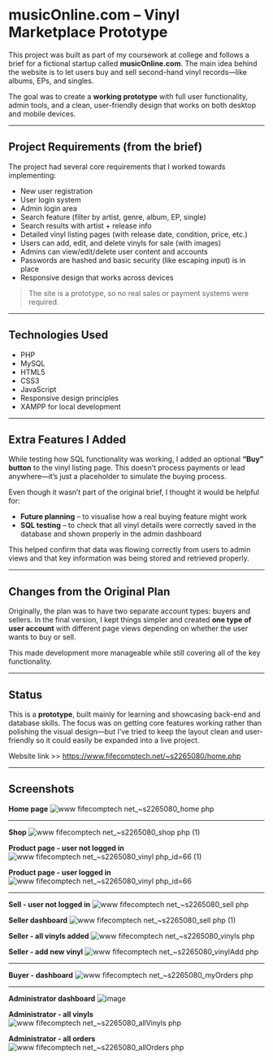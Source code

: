 # musicOnline.com – Vinyl Marketplace Prototype

This project was built as part of my coursework at college and follows a brief for a fictional startup called **musicOnline.com**. The main idea behind the website is to let users buy and sell second-hand vinyl records—like albums, EPs, and singles.

The goal was to create a **working prototype** with full user functionality, admin tools, and a clean, user-friendly design that works on both desktop and mobile devices.

---

## Project Requirements (from the brief)

The project had several core requirements that I worked towards implementing:

- New user registration  
- User login system  
- Admin login area  
- Search feature (filter by artist, genre, album, EP, single)  
- Search results with artist + release info  
- Detailed vinyl listing pages (with release date, condition, price, etc.)  
- Users can add, edit, and delete vinyls for sale (with images)  
- Admins can view/edit/delete user content and accounts  
- Passwords are hashed and basic security (like escaping input) is in place  
- Responsive design that works across devices  

> The site is a prototype, so no real sales or payment systems were required.

---

## Technologies Used

- PHP  
- MySQL  
- HTML5  
- CSS3  
- JavaScript  
- Responsive design principles  
- XAMPP for local development

---

## Extra Features I Added

While testing how SQL functionality was working, I added an optional **“Buy” button** to the vinyl listing page. This doesn’t process payments or lead anywhere—it’s just a placeholder to simulate the buying process.

Even though it wasn’t part of the original brief, I thought it would be helpful for:

- **Future planning** – to visualise how a real buying feature might work
- **SQL testing** – to check that all vinyl details were correctly saved in the database and shown properly in the admin dashboard

This helped confirm that data was flowing correctly from users to admin views and that key information was being stored and retrieved properly.

---

## Changes from the Original Plan

Originally, the plan was to have two separate account types: buyers and sellers. In the final version, I kept things simpler and created **one type of user account** with different page views depending on whether the user wants to buy or sell.

This made development more manageable while still covering all of the key functionality.

---

## Status

This is a **prototype**, built mainly for learning and showcasing back-end and database skills. The focus was on getting core features working rather than polishing the visual design—but I’ve tried to keep the layout clean and user-friendly so it could easily be expanded into a live project.

Website link >> https://www.fifecomptech.net/~s2265080/home.php 

---

## Screenshots

**Home page**
![www fifecomptech net_~s2265080_home php](https://github.com/user-attachments/assets/bf21e0f3-23c9-4114-8831-a771459441c9)

---

**Shop**
![www fifecomptech net_~s2265080_shop php (1)](https://github.com/user-attachments/assets/e9c84999-b18c-425b-a9c1-58ffc126f34e)


**Product page - user not logged in**
![www fifecomptech net_~s2265080_vinyl php_id=66 (1)](https://github.com/user-attachments/assets/59d0f6f1-371b-44cd-9736-e46ddcc3a00c)


**Product page - user logged in**
![www fifecomptech net_~s2265080_vinyl php_id=66](https://github.com/user-attachments/assets/74801d76-f3c1-4da5-b687-cf38301c2b50)

---

**Sell - user not logged in**
![www fifecomptech net_~s2265080_sell php](https://github.com/user-attachments/assets/9ead35df-4e13-4b90-bbd4-9fc0625b4374)


**Seller dashboard**
![www fifecomptech net_~s2265080_sell php (1)](https://github.com/user-attachments/assets/6a56fb9c-33e1-4e5a-bfe4-1c9faa238a13)

**Seller - all vinyls added**
![www fifecomptech net_~s2265080_vinyls php](https://github.com/user-attachments/assets/d8431352-c50b-4ef9-991f-337c78915794)


**Seller - add new vinyl**
![www fifecomptech net_~s2265080_vinylAdd php](https://github.com/user-attachments/assets/b378ad0d-9d09-449e-a356-39bd581253f7)


---
**Buyer - dashboard**
![www fifecomptech net_~s2265080_myOrders php](https://github.com/user-attachments/assets/5e43734f-cbad-4806-a0b0-002351d810f1)


---

**Administrator dashboard**
![image](https://github.com/user-attachments/assets/750965bd-b85b-4f65-ba17-173f7ad26999)

**Administrator - all vinyls**
![www fifecomptech net_~s2265080_allVinyls php](https://github.com/user-attachments/assets/2851596d-a33f-4eb9-8674-bdb013612cc7)


**Administrator - all orders**
![www fifecomptech net_~s2265080_allOrders php](https://github.com/user-attachments/assets/4294c883-5f6c-492c-b41a-15c26eae7f2b)




